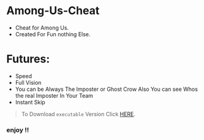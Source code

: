 # Among-Us-Cheat

* Cheat for Among Us.
* Created  For Fun nothing  Else.

# Futures:
* Speed
* Full Vision
* You can be Always  The  Imposter or Ghost Crow Also You can see Whos  the real Imposter In Your Team 
* Instant Skip
> To Download `executable` Version Click [HERE](https://github.com/walczy/Among-Us-Cheat/releases/tag/Among-Us ).

### enjoy !!


